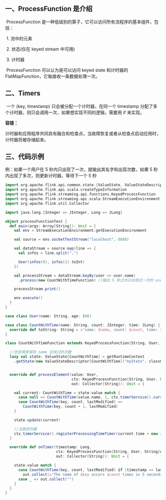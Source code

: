 ## 一、ProcessFunction 是介绍

​	ProcessFunction 是一种低级别的算子，它可以访问所有流程序的基本组件，包括：

​	1. 流中的元素

​	2. 状态(仅在 keyed stream 中可用)

​	3. 计时器

​	ProcessFunction 可以认为是可以访问 keyed state 和计时器的 FlatMapFunction，它每接收一条数据处理一次。	

## 二、Timers

​	一个 (key, timestamp) 只会被分配一个计时器，在同一个 timestamp 分配了多个计时器，则只会调用一次，如果想实现不同的逻辑，需要用 if 来实现。

**容错：**

​	计时器和应用程序共同具有融合和检查点，当故障恢复或者从检查点启动应用时，计时器将被存储起来。



## 三、代码示例

例：如果一个用户在 5 秒内只出现了一次，就输出其名字和出现次数，如果 5 秒内出现了多次，则更新计时器，等待下一个 5 秒

```scala
import org.apache.flink.api.common.state.{ValueState, ValueStateDescriptor}
import org.apache.flink.api.scala.createTypeInformation
import org.apache.flink.streaming.api.functions.KeyedProcessFunction
import org.apache.flink.streaming.api.scala.StreamExecutionEnvironment
import org.apache.flink.util.Collector

import java.lang.{Integer => JInteger, Long => JLong}

object processFunctionTest {
  def main(args: Array[String]): Unit = {
    val env = StreamExecutionEnvironment.getExecutionEnvironment

    val source = env.socketTextStream("localhost", 8888)

    val dataStream = source.map(line => {
      val infos = line.split(",")

      User(infos(0), infos(1).toInt)
    })

    val processStream = dataStream.keyBy(user => user.name)
      .process(new CountWithTimeFunction) //输出 5 秒之内只出现过一次的 user.name

    processStream.print()

    env.execute()
  }
}

case class User(name: String, age: Int)

case class CountWithTime(name: String, count: JInteger, time: JLong) {
  override def toString: String = s"name: $name, count: $count, time: $time"
}

class CountWithTimeFunction extends KeyedProcessFunction[String, User, String] {

  //状态用来保存 name 出现过的次数
  lazy val state: ValueState[CountWithTime] = getRuntimeContext
    .getState(new ValueStateDescriptor[CountWithTime]("myState", classOf[CountWithTime]))


  override def processElement(value: User,
                              ctx: KeyedProcessFunction[String, User, String]#Context,
                              out: Collector[String]): Unit = {

    val current: CountWithTime = state.value match {
      case null => CountWithTime(value.name, 1, ctx.timerService().currentProcessingTime())
      case CountWithTime(key, count, lastModified) =>
        CountWithTime(key, count + 1, lastModified)
    }

    state.update(current)

    //注册定时器
    ctx.timerService().registerProcessingTimeTimer(current.time + new JLong(5000))
  }

  override def onTimer(timestamp: Long,
                       ctx: KeyedProcessFunction[String, User, String]#OnTimerContext,
                       out: Collector[String]): Unit = {

    state.value match {
      case CountWithTime(key, count, lastModified) if (timestamp == lastModified + new JLong(5000)) =>
        out.collect(s"The name of $key occurs $count times in 5 seconds.")
      case _ => out.collect("")
    }
  }
}
```

